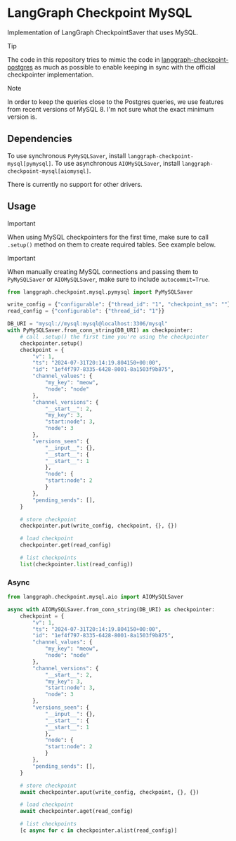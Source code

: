# LangGraph Checkpoint MySQL

Implementation of LangGraph CheckpointSaver that uses MySQL.

> [!TIP]
> The code in this repository tries to mimic the code in [langgraph-checkpoint-postgres](https://github.com/langchain-ai/langgraph/tree/main/libs/checkpoint-postgres) as much as possible to enable keeping in sync with the official checkpointer implementation.

> [!NOTE]
> In order to keep the queries close to the Postgres queries, we use features from recent versions of MySQL 8. I'm not sure what the exact minimum version is.

## Dependencies

To use synchronous `PyMySQLSaver`, install `langgraph-checkpoint-mysql[pymysql]`. To use asynchronous `AIOMySQLSaver`, install `langgraph-checkpoint-mysql[aiomysql]`.

There is currently no support for other drivers.

## Usage

> [!IMPORTANT]
> When using MySQL checkpointers for the first time, make sure to call `.setup()` method on them to create required tables. See example below.

> [!IMPORTANT]
> When manually creating MySQL connections and passing them to `PyMySQLSaver` or `AIOMySQLSaver`, make sure to include `autocommit=True`.

```python
from langgraph.checkpoint.mysql.pymysql import PyMySQLSaver

write_config = {"configurable": {"thread_id": "1", "checkpoint_ns": ""}}
read_config = {"configurable": {"thread_id": "1"}}

DB_URI = "mysql://mysql:mysql@localhost:3306/mysql"
with PyMySQLSaver.from_conn_string(DB_URI) as checkpointer:
    # call .setup() the first time you're using the checkpointer
    checkpointer.setup()
    checkpoint = {
        "v": 1,
        "ts": "2024-07-31T20:14:19.804150+00:00",
        "id": "1ef4f797-8335-6428-8001-8a1503f9b875",
        "channel_values": {
            "my_key": "meow",
            "node": "node"
        },
        "channel_versions": {
            "__start__": 2,
            "my_key": 3,
            "start:node": 3,
            "node": 3
        },
        "versions_seen": {
            "__input__": {},
            "__start__": {
            "__start__": 1
            },
            "node": {
            "start:node": 2
            }
        },
        "pending_sends": [],
    }

    # store checkpoint
    checkpointer.put(write_config, checkpoint, {}, {})

    # load checkpoint
    checkpointer.get(read_config)

    # list checkpoints
    list(checkpointer.list(read_config))
```

### Async

```python
from langgraph.checkpoint.mysql.aio import AIOMySQLSaver

async with AIOMySQLSaver.from_conn_string(DB_URI) as checkpointer:
    checkpoint = {
        "v": 1,
        "ts": "2024-07-31T20:14:19.804150+00:00",
        "id": "1ef4f797-8335-6428-8001-8a1503f9b875",
        "channel_values": {
            "my_key": "meow",
            "node": "node"
        },
        "channel_versions": {
            "__start__": 2,
            "my_key": 3,
            "start:node": 3,
            "node": 3
        },
        "versions_seen": {
            "__input__": {},
            "__start__": {
            "__start__": 1
            },
            "node": {
            "start:node": 2
            }
        },
        "pending_sends": [],
    }

    # store checkpoint
    await checkpointer.aput(write_config, checkpoint, {}, {})

    # load checkpoint
    await checkpointer.aget(read_config)

    # list checkpoints
    [c async for c in checkpointer.alist(read_config)]
```
